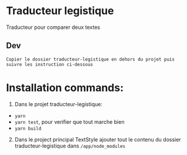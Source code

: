 # Traducteur legistique

Traducteur pour comparer deux textes 

## Dev

```
Copier le dossier traducteur-legistique en dehors du projet puis suivre les instruction ci-dessous
```

# Installation commands:

1.   Dans le projet traducteur-legistique:
- `yarn`
- `yarn test`, pour verifier que tout marche bien
- `yarn build`

2.  Dans le project principal TextStyle ajouter tout le contenu du dossier traducteur-legistique dans `/app/node_modules`
